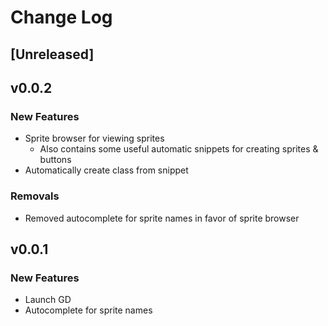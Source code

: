 # Change Log

## [Unreleased]

## v0.0.2

### New Features
 - Sprite browser for viewing sprites
    - Also contains some useful automatic snippets for creating sprites & buttons
 - Automatically create class from snippet

### Removals
 - Removed autocomplete for sprite names in favor of sprite browser

## v0.0.1

### New Features
 - Launch GD
 - Autocomplete for sprite names
